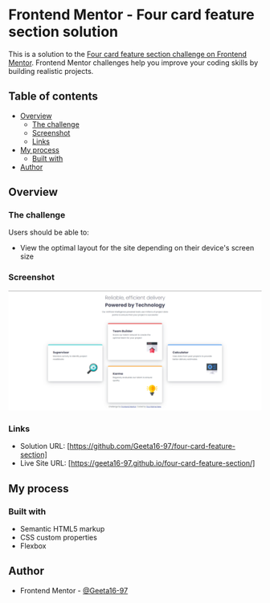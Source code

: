 # Frontend Mentor - Four card feature section solution

This is a solution to the [Four card feature section challenge on Frontend Mentor](https://www.frontendmentor.io/challenges/four-card-feature-section-weK1eFYK). Frontend Mentor challenges help you improve your coding skills by building realistic projects. 

## Table of contents

- [Overview](#overview)
  - [The challenge](#the-challenge)
  - [Screenshot](#screenshot)
  - [Links](#links)
- [My process](#my-process)
  - [Built with](#built-with)
- [Author](#author)

## Overview

### The challenge

Users should be able to:

- View the optimal layout for the site depending on their device's screen size

### Screenshot

![](Screenshot.png)

### Links

- Solution URL: [https://github.com/Geeta16-97/four-card-feature-section]
- Live Site URL: [https://geeta16-97.github.io/four-card-feature-section/]

## My process

### Built with

- Semantic HTML5 markup
- CSS custom properties
- Flexbox

## Author

- Frontend Mentor - [@Geeta16-97](https://www.frontendmentor.io/profile/Geeta16-97)
